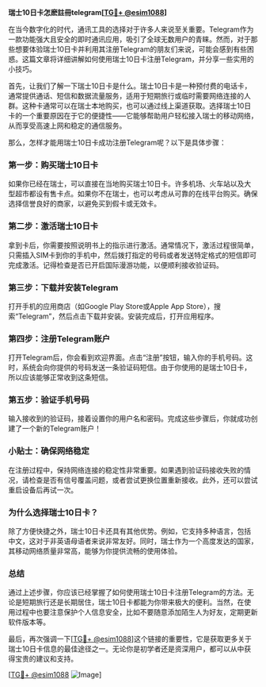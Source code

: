 **瑞士10日卡怎麽註冊telegram[[TG💪+ @esim1088](https://t.me/s/esim1088)]**

在当今数字化的时代，通讯工具的选择对于许多人来说至关重要。Telegram作为一款功能强大且安全的即时通讯应用，吸引了全球无数用户的青睐。然而，对于那些想要体验瑞士10日卡并利用其注册Telegram的朋友们来说，可能会感到有些困惑。这篇文章将详细讲解如何使用瑞士10日卡注册Telegram，并分享一些实用的小技巧。

首先，让我们了解一下瑞士10日卡是什么。瑞士10日卡是一种预付费的电话卡，通常提供通话、短信和数据流量服务，适用于短期旅行或临时需要网络连接的人群。这种卡通常可以在瑞士本地购买，也可以通过线上渠道获取。选择瑞士10日卡的一个重要原因在于它的便捷性——它能够帮助用户轻松接入瑞士的移动网络，从而享受高速上网和稳定的通信服务。

那么，怎样才能用瑞士10日卡成功注册Telegram呢？以下是具体步骤：

### 第一步：购买瑞士10日卡

如果你已经在瑞士，可以直接在当地购买瑞士10日卡。许多机场、火车站以及大型超市都设有售卡点。如果你不在瑞士，也可以考虑从可靠的在线平台购买。确保选择信誉良好的商家，以避免买到假卡或无效卡。

### 第二步：激活瑞士10日卡

拿到卡后，你需要按照说明书上的指示进行激活。通常情况下，激活过程很简单，只需插入SIM卡到你的手机中，然后拨打指定的号码或者发送特定格式的短信即可完成激活。记得检查是否已开启国际漫游功能，以便顺利接收验证码。

### 第三步：下载并安装Telegram

打开手机的应用商店（如Google Play Store或Apple App Store），搜索“Telegram”，然后点击下载并安装。安装完成后，打开应用程序。

### 第四步：注册Telegram账户

打开Telegram后，你会看到欢迎界面。点击“注册”按钮，输入你的手机号码。这时，系统会向你提供的号码发送一条验证码短信。由于你使用的是瑞士10日卡，所以应该能够正常收到这条短信。

### 第五步：验证手机号码

输入接收到的验证码，接着设置你的用户名和密码。完成这些步骤后，你就成功创建了一个新的Telegram账户！

### 小贴士：确保网络稳定

在注册过程中，保持网络连接的稳定性非常重要。如果遇到验证码接收失败的情况，请检查是否有信号覆盖问题，或者尝试更换位置重新接收。此外，还可以尝试重启设备后再试一次。

### 为什么选择瑞士10日卡？

除了方便快捷之外，瑞士10日卡还具有其他优势。例如，它支持多种语言，包括中文，这对于非英语母语者来说非常友好。同时，瑞士作为一个高度发达的国家，其移动网络质量非常高，能够为你提供流畅的使用体验。

### 总结

通过上述步骤，你应该已经掌握了如何使用瑞士10日卡注册Telegram的方法。无论是短期旅行还是长期居住，瑞士10日卡都能为你带来极大的便利。当然，在使用过程中也要注意保护个人信息安全，比如不要随意添加陌生人为好友，定期更新软件版本等。

最后，再次强调一下[[TG💪+ @esim1088](https://t.me/s/esim1088)]这个链接的重要性，它是获取更多关于瑞士10日卡信息的最佳途径之一。无论你是初学者还是资深用户，都可以从中获得宝贵的建议和支持。

[[TG💪+ @esim1088](https://t.me/s/esim1088) ![Image](https://i.postimg.cc/4NQfJmqS/Snipaste-2025-05-13-00-14-12.png)]
